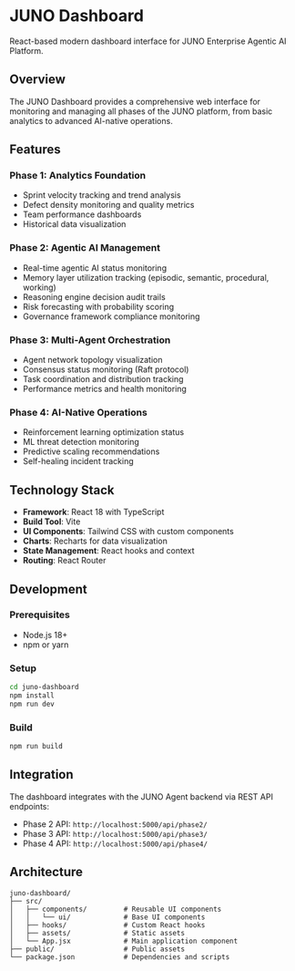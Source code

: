 # JUNO Dashboard

React-based modern dashboard interface for JUNO Enterprise Agentic AI Platform.

## Overview

The JUNO Dashboard provides a comprehensive web interface for monitoring and managing all phases of the JUNO platform, from basic analytics to advanced AI-native operations.

## Features

### Phase 1: Analytics Foundation
- Sprint velocity tracking and trend analysis
- Defect density monitoring and quality metrics
- Team performance dashboards
- Historical data visualization

### Phase 2: Agentic AI Management
- Real-time agentic AI status monitoring
- Memory layer utilization tracking (episodic, semantic, procedural, working)
- Reasoning engine decision audit trails
- Risk forecasting with probability scoring
- Governance framework compliance monitoring

### Phase 3: Multi-Agent Orchestration
- Agent network topology visualization
- Consensus status monitoring (Raft protocol)
- Task coordination and distribution tracking
- Performance metrics and health monitoring

### Phase 4: AI-Native Operations
- Reinforcement learning optimization status
- ML threat detection monitoring
- Predictive scaling recommendations
- Self-healing incident tracking

## Technology Stack

- **Framework**: React 18 with TypeScript
- **Build Tool**: Vite
- **UI Components**: Tailwind CSS with custom components
- **Charts**: Recharts for data visualization
- **State Management**: React hooks and context
- **Routing**: React Router

## Development

### Prerequisites
- Node.js 18+
- npm or yarn

### Setup
```bash
cd juno-dashboard
npm install
npm run dev
```

### Build
```bash
npm run build
```

## Integration

The dashboard integrates with the JUNO Agent backend via REST API endpoints:
- Phase 2 API: `http://localhost:5000/api/phase2/`
- Phase 3 API: `http://localhost:5000/api/phase3/`
- Phase 4 API: `http://localhost:5000/api/phase4/`

## Architecture

```
juno-dashboard/
├── src/
│   ├── components/         # Reusable UI components
│   │   └── ui/             # Base UI components
│   ├── hooks/              # Custom React hooks
│   ├── assets/             # Static assets
│   └── App.jsx             # Main application component
├── public/                 # Public assets
└── package.json            # Dependencies and scripts
```

